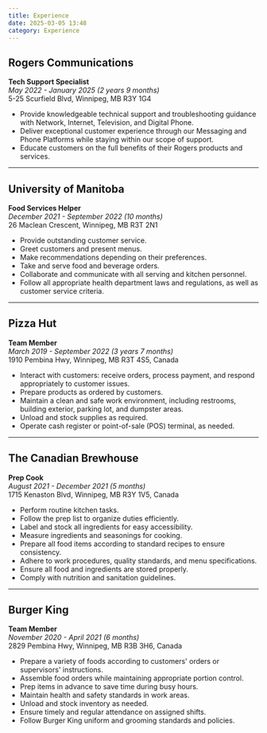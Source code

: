 ```yaml
---
title: Experience
date: 2025-03-05 13:48
category: Experience
---
```


## Rogers Communications  
**Tech Support Specialist**  
*May 2022 - January 2025 (2 years 9 months)*  
5-25 Scurfield Blvd, Winnipeg, MB R3Y 1G4  

- Provide knowledgeable technical support and troubleshooting guidance with Network, Internet, Television, and Digital Phone.  
- Deliver exceptional customer experience through our Messaging and Phone Platforms while staying within our scope of support.  
- Educate customers on the full benefits of their Rogers products and services.  

---

## University of Manitoba  
**Food Services Helper**  
*December 2021 - September 2022 (10 months)*  
26 Maclean Crescent, Winnipeg, MB R3T 2N1  

- Provide outstanding customer service.  
- Greet customers and present menus.  
- Make recommendations depending on their preferences.  
- Take and serve food and beverage orders.  
- Collaborate and communicate with all serving and kitchen personnel.  
- Follow all appropriate health department laws and regulations, as well as customer service criteria.  

---

## Pizza Hut  
**Team Member**  
*March 2019 - September 2022 (3 years 7 months)*  
1910 Pembina Hwy, Winnipeg, MB R3T 4S5, Canada  

- Interact with customers: receive orders, process payment, and respond appropriately to customer issues.  
- Prepare products as ordered by customers.  
- Maintain a clean and safe work environment, including restrooms, building exterior, parking lot, and dumpster areas.  
- Unload and stock supplies as required.  
- Operate cash register or point-of-sale (POS) terminal, as needed.  

---

## The Canadian Brewhouse  
**Prep Cook**  
*August 2021 - December 2021 (5 months)*  
1715 Kenaston Blvd, Winnipeg, MB R3Y 1V5, Canada  

- Perform routine kitchen tasks.  
- Follow the prep list to organize duties efficiently.  
- Label and stock all ingredients for easy accessibility.  
- Measure ingredients and seasonings for cooking.  
- Prepare all food items according to standard recipes to ensure consistency.  
- Adhere to work procedures, quality standards, and menu specifications.  
- Ensure all food and ingredients are stored properly.  
- Comply with nutrition and sanitation guidelines.  

---

## Burger King  
**Team Member**  
*November 2020 - April 2021 (6 months)*  
2829 Pembina Hwy, Winnipeg, MB R3B 3H6, Canada  

- Prepare a variety of foods according to customers' orders or supervisors' instructions.  
- Assemble food orders while maintaining appropriate portion control.  
- Prep items in advance to save time during busy hours.  
- Maintain health and safety standards in work areas.  
- Unload and stock inventory as needed.  
- Ensure timely and regular attendance on assigned shifts.  
- Follow Burger King uniform and grooming standards and policies.  
